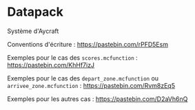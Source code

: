 # Datapack
Système d'Aycraft

Conventions d'écriture : <https://pastebin.com/rPFD5Esm>

Exemples pour le cas des `scores.mcfunction` : <https://pastebin.com/KhHf7izJ>

Exemples pour le cas des `depart_zone.mcfunction` ou `arrivee_zone.mcfunction` : <https://pastebin.com/Rvm8zEq5>

Exemples pour les autres cas : <https://pastebin.com/D2aVh6nQ>
